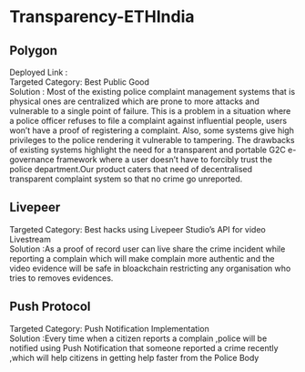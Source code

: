 # Transparency-ETHIndia

## Polygon

Deployed Link : 
<br>
Targeted Category: Best Public Good
<br>
Solution : Most of the existing police complaint management systems that is physical ones are centralized which are prone to more attacks and vulnerable to a single point of failure.
This is a problem in a situation where a police officer refuses to file a complaint against influential people, users won’t have a proof of registering a complaint. 
Also, some systems give high privileges to the police rendering it vulnerable to tampering. The drawbacks of existing systems highlight the need for a transparent and portable G2C e-governance framework where a user doesn’t have to forcibly trust the police department.Our product caters that need of decentralised transparent complaint system so that no crime go unreported.

## Livepeer


Targeted Category: Best hacks using Livepeer Studio’s API for video Livestream
<br>
Solution :As a proof of record user can live share the crime incident while reporting a complain which will make complain more authentic and the video evidence will be safe in bloackchain restricting any organisation who tries to removes evidences. 

## Push Protocol


Targeted Category: Push Notification Implementation
<br>
Solution :Every time when a citizen reports a complain ,police will be notified using Push Notification that someone reported a crime recently ,which will help citizens in getting help faster from the Police Body

